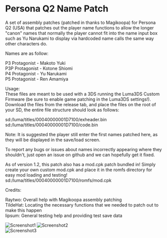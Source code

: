 # Persona Q2 Name Patch
A set of assembly patches (patched in thanks to Magikoopa) for Persona Q2 (USA) that patches out the player name functions to allow the longer "canon" names that normally the player cannot fit into the name input box such as Yu Narukami to display via hardcoded name calls the same way other characters do.

Names are as follow:  
  
P3 Protagonist - Makoto Yuki  
P3P Protagonist - Kotone Shiomi  
P4 Protagonist - Yu Narukami  
P5 Protagonist - Ren Amamiya  
  
Usage:  
These files are meant to be used with a 3DS running the Luma3DS Custom Firmware (be sure to enable game patching in the Luma3DS settings!).  
Download the files from the release tab, and place the files on the root of your SD, the entire file structure should look as follows:  
  
sd:/luma/titles/00040000001D7100/exheader.bin  
sd:/luma/titles/00040000001D7100/code.bin  
  
Note: It is suggested the player still enter the first names patched here, as they will be displayed in the save/load screen.
  
To report any bugs or issues about names incorrectly appearing where they shouldn't, just open an issue on github and we can hopefully get it fixed.  

As of version 1.2, this patch also has a mod.cpk patch bundled in!
Simply create your own custom mod.cpk and place it in the romfs directory for easy mod loading and testing!
sd:/luma/titles/00040000001D7100/romfs/mod.cpk  
  
  
Credits:  
  
Raytwo: Overall help with Magikoopa assembly patching  
TildeHat: Locating the necessary functions that we needed to patch out to make this happen  
lipsum: General testing help and providing test save data  
  
    
![Screenshot1](https://cdn.discordapp.com/attachments/448202199852646431/582304100272832533/unknown.png)  ![Screenshot2](https://cdn.discordapp.com/attachments/448202199852646431/582304131843227712/unknown.png)  
![Screenshot3](https://cdn.discordapp.com/attachments/448202199852646431/582304173068910622/unknown.png)
